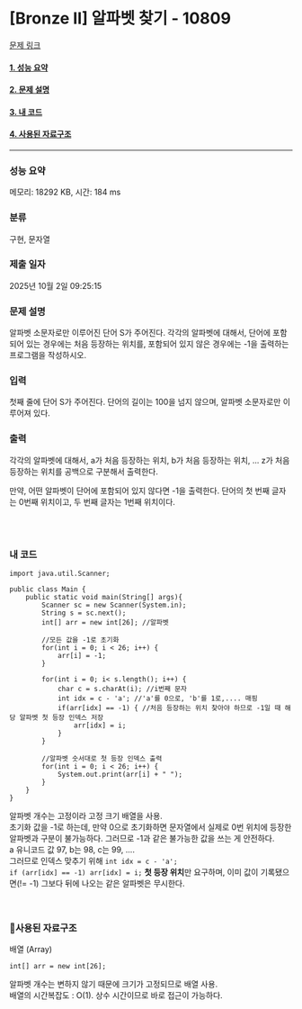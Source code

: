 # [Bronze II] 알파벳 찾기 - 10809 

[문제 링크](https://www.acmicpc.net/problem/10809)  <br>

#### [1. 성능 요약](#성능-요약)
#### [2. 문제 설명](#문제-설명)
#### [3. 내 코드](#내-코드)
#### [4. 사용된 자료구조](#사용된-자료구조)

<hr>

### 성능 요약

메모리: 18292 KB, 시간: 184 ms

### 분류

구현, 문자열

### 제출 일자

2025년 10월 2일 09:25:15

### 문제 설명

<p>알파벳 소문자로만 이루어진 단어 S가 주어진다. 각각의 알파벳에 대해서, 단어에 포함되어 있는 경우에는 처음 등장하는 위치를, 포함되어 있지 않은 경우에는 -1을 출력하는 프로그램을 작성하시오.</p>

### 입력 

 <p>첫째 줄에 단어 S가 주어진다. 단어의 길이는 100을 넘지 않으며, 알파벳 소문자로만 이루어져 있다.</p>

### 출력 

 <p>각각의 알파벳에 대해서, a가 처음 등장하는 위치, b가 처음 등장하는 위치, ... z가 처음 등장하는 위치를 공백으로 구분해서 출력한다.</p>

<p>만약, 어떤 알파벳이 단어에 포함되어 있지 않다면 -1을 출력한다. 단어의 첫 번째 글자는 0번째 위치이고, 두 번째 글자는 1번째 위치이다.</p>


<br>
<br>

### 내 코드
````
import java.util.Scanner;

public class Main {
	public static void main(String[] args){
		Scanner sc = new Scanner(System.in);
		String s = sc.next();
		int[] arr = new int[26]; //알파벳
		
		//모든 값을 -1로 초기화
		for(int i = 0; i < 26; i++) {
			arr[i] = -1; 
		}
		
		for(int i = 0; i< s.length(); i++) {
			char c = s.charAt(i); //i번째 문자
			int idx = c - 'a'; //'a'를 0으로, 'b'를 1로,.... 매핑
			if(arr[idx] == -1) { //처음 등장하는 위치 찾아야 하므로 -1일 때 해당 알파벳 첫 등장 인덱스 저장
				arr[idx] = i;
			}
		}
		
		//알파벳 숫서대로 첫 등장 인덱스 출력
		for(int i = 0; i < 26; i++) {
			System.out.print(arr[i] + " ");
		}
	} 
}
````
알파벳 개수는 고정이라 고정 크기 배열을 사용.<br>
초기화 값을 -1로 하는데, 만약 0으로 초기화하면 문자열에서 실제로 0번 위치에 등장한 알파벳과 구분이 불가능하다. 그러므로 -1과 같은 불가능한 값을 쓰는 게 안전하다.<br>
a 유니코드 값 97, b는 98, c는 99, ....<br>
그러므로 인덱스 맞추기 위해 ``int idx = c - 'a';`` <br>
``if (arr[idx] == -1) arr[idx] = i;`` **첫 등장 위치**만 요구하며, 이미 값이 기록됐으면(!= -1) 그보다 뒤에 나오는 같은 알파벳은 무시한다.
<br><br><br>

### 📌사용된 자료구조
배열 (Array)
````
int[] arr = new int[26];
````
알파벳 개수는 변하지 않기 때문에 크기가 고정되므로 배열 사용.﻿<br>
배열의 시간복잡도 : O(1)﻿. 상수 시간이므로 바로 접근이 가능하다.

<br>
<br>
<br>
<br>
<br>
